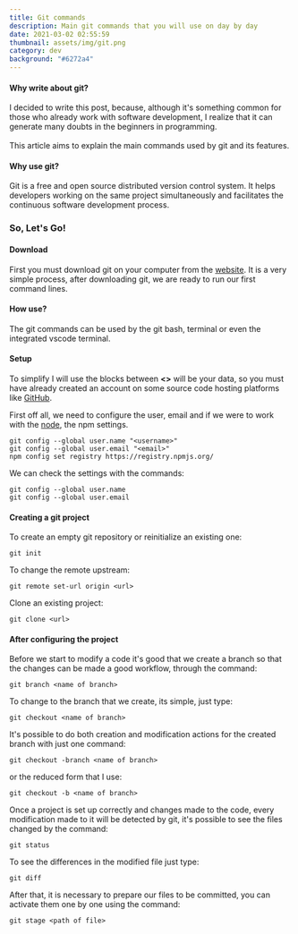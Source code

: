 ```yaml
---
title: Git commands
description: Main git commands that you will use on day by day
date: 2021-03-02 02:55:59
thumbnail: assets/img/git.png
category: dev
background: "#6272a4"
---
```

#### Why write about git?

I decided to write this post, because, although it's something common for those who already work with software development, I realize that it can generate many doubts in the beginners in programming.\
\
This article aims to explain the main commands used by git and its features.

#### Why use git?

Git is a free and open source distributed version control system. It helps developers working on the same project simultaneously and facilitates the continuous software development process.

### So, Let's Go!

#### Download

First you must download git on your computer from the [website](https://git-scm.com/). It is a very simple process, after downloading git, we are ready to run our first command lines.

#### How use?

The git commands can be used by the git bash, terminal or even the integrated vscode terminal.

#### Setup

To simplify I will use the blocks between **<>** will be your data, so you must have already created an account on some source code hosting platforms like [GitHub](https://github.com/).

First off all, we need to configure the user, email and if we were to work with the [node](https://nodejs.org/en/), the npm settings.

```gitconfig
git config --global user.name "<username>"
git config --global user.email "<email>"
npm config set registry https://registry.npmjs.org/
```

We can check the settings with the commands:

```gitconfig
git config --global user.name
git config --global user.email
```

#### Creating a git project

To create an empty git repository or reinitialize an existing one:

```gitconfig
git init
```

To change the remote upstream:

```gitconfig
git remote set-url origin <url>
```

Clone an existing project:

```gitconfig
git clone <url>
```

#### After configuring the project

Before we start to modify a code it's good that we create a branch so that the changes can be made a good workflow, through the command:

```gitconfig
git branch <name of branch>
```

To change to the branch that we create, its simple, just type:

```gitconfig
git checkout <name of branch>
```

It's possible to do both creation and modification actions for the created branch with just one command:

```gitconfig
git checkout -branch <name of branch>

```

or the reduced form that I use:

```gitconfig
git checkout -b <name of branch>
```

Once a project is set up correctly and changes made to the code, every modification made to it will be detected by git, it's possible to see the files changed by the command:

```gitconfig
git status
```

To see the differences in the modified file just type:

```gitconfig
git diff
```

After that, it is necessary to prepare our files to be committed, you can activate them one by one using the command:

```
git stage <path of file>
```